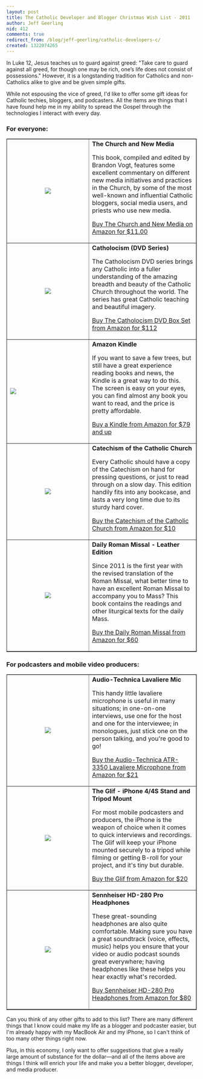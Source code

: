 ```yaml
---
layout: post
title: The Catholic Developer and Blogger Christmas Wish List - 2011
author: Jeff Geerling
nid: 412
comments: true
redirect_from: /blog/jeff-geerling/catholic-developers-c/
created: 1322074265
---
```

In Luke 12, Jesus teaches us to guard against greed: "Take care to guard against all greed, for though one may be rich, one’s life does not consist of possessions." However, it is a longstanding tradition for Catholics and non-Catholics alike to give and be given simple gifts.

While not espousing the vice of greed, I'd like to offer some gift ideas for Catholic techies, bloggers, and podcasters. All the items are things that I have found help me in my ability to spread the Gospel through the technologies I interact with every day.

<h3>For everyone:</h3>

<table style="width: 100%;" border="1" cellspacing="5" cellpadding="10">
<tbody>
<tr>
<td style="text-align: center; width: 200px;"><a href="http://www.amazon.com/gp/product/1592760333/ref=as_li_ss_il?ie=UTF8&amp;tag=httpwwwmidw06-20&amp;linkCode=as2&amp;camp=217145&amp;creative=399373&amp;creativeASIN=1592760333"><img src="http://ws.assoc-amazon.com/widgets/q?_encoding=UTF8&amp;Format=_SL160_&amp;ASIN=1592760333&amp;MarketPlace=US&amp;ID=AsinImage&amp;WS=1&amp;tag=httpwwwmidw06-20&amp;ServiceVersion=20070822" border="0" /></a><img src="http://www.assoc-amazon.com/e/ir?t=httpwwwmidw06-20&amp;l=as2&amp;o=1&amp;a=1592760333&amp;camp=217145&amp;creative=399373" alt="" width="1" height="1" border="0" style="border: none !important; margin: 0px !important;" /></td>
<td><strong>The Church and New Media</strong>

<strong></strong><strong></strong>This book, compiled and edited by Brandon Vogt, features some excellent commentary on different new media initiatives and practices in the Church, by some of the most well-known and influential Catholic bloggers, social media users, and priests who use new media.&nbsp;

<a href="http://www.amazon.com/gp/product/1592760333/ref=as_li_ss_tl?ie=UTF8&amp;tag=httpwwwmidw06-20&amp;linkCode=as2&amp;camp=217145&amp;creative=399373&amp;creativeASIN=1592760333">Buy The Church and New Media on Amazon for $11.00</a></td>
</tr>
<tr>
<td style="text-align: center; width: 200px;"><a href="http://www.amazon.com/gp/product/B005J6U77Q/ref=as_li_ss_il?ie=UTF8&amp;tag=httpwwwmidw06-20&amp;linkCode=as2&amp;camp=217145&amp;creative=399373&amp;creativeASIN=B005J6U77Q"><img src="http://ws.assoc-amazon.com/widgets/q?_encoding=UTF8&amp;Format=_SL160_&amp;ASIN=B005J6U77Q&amp;MarketPlace=US&amp;ID=AsinImage&amp;WS=1&amp;tag=httpwwwmidw06-20&amp;ServiceVersion=20070822" border="0" /></a><img src="http://www.assoc-amazon.com/e/ir?t=httpwwwmidw06-20&amp;l=as2&amp;o=1&amp;a=B005J6U77Q&amp;camp=217145&amp;creative=399373" alt="" width="1" height="1" border="0" style="border: none !important; margin: 0px !important;" /></td>
<td><strong>Catholocism (DVD Series)</strong>

<strong></strong>The Catholocism DVD series brings any Catholic into a fuller understanding of the amazing breadth and beauty of the Catholic Church throughout the world. The series has great Catholic teaching and beautiful imagery.

<a href="http://www.amazon.com/gp/product/B005J6U77Q/ref=as_li_ss_tl?ie=UTF8&amp;tag=httpwwwmidw06-20&amp;linkCode=as2&amp;camp=217145&amp;creative=399373&amp;creativeASIN=B005J6U77Q">Buy The Catholocism DVD Box Set from Amazon for $112</a></td>
</tr>
<tr>
<td style="text-align: center; width: 200px;"><a href="http://www.amazon.com/gp/product/B0051QVESA/ref=as_li_ss_il?ie=UTF8&amp;tag=httpwwwmidw06-20&amp;linkCode=as2&amp;camp=217145&amp;creative=399373&amp;creativeASIN=B0051QVESA"><img src="http://ws.assoc-amazon.com/widgets/q?_encoding=UTF8&amp;Format=_SL160_&amp;ASIN=B0051QVESA&amp;MarketPlace=US&amp;ID=AsinImage&amp;WS=1&amp;tag=httpwwwmidw06-20&amp;ServiceVersion=20070822" border="0" style="display: block; margin-left: auto; margin-right: auto;" /></a><img src="http://www.assoc-amazon.com/e/ir?t=httpwwwmidw06-20&amp;l=as2&amp;o=1&amp;a=B0051QVESA&amp;camp=217145&amp;creative=399373" alt="" width="1" height="1" border="0" style="border: none !important; margin: 0px !important;" /></td>
<td><strong>Amazon Kindle</strong>

<strong></strong>If you want to save a few trees, but still have a great experience reading books and news, the Kindle is a great way to do this. The screen is easy on your eyes, you can find almost any book you want to read, and the price is pretty affordable.

<a href="http://www.amazon.com/gp/product/B0051QVESA/ref=as_li_ss_tl?ie=UTF8&amp;tag=httpwwwmidw06-20&amp;linkCode=as2&amp;camp=217145&amp;creative=399373&amp;creativeASIN=B0051QVESA">Buy a Kindle from Amazon for $79 and up</a></td>
</tr>
<tr>
<td style="text-align: center; width: 200px;"><a href="http://www.amazon.com/gp/product/0385508190/ref=as_li_ss_il?ie=UTF8&amp;tag=httpwwwmidw06-20&amp;linkCode=as2&amp;camp=217145&amp;creative=399369&amp;creativeASIN=0385508190"><img src="http://ws.assoc-amazon.com/widgets/q?_encoding=UTF8&amp;Format=_SL160_&amp;ASIN=0385508190&amp;MarketPlace=US&amp;ID=AsinImage&amp;WS=1&amp;tag=httpwwwmidw06-20&amp;ServiceVersion=20070822" border="0" /></a><img src="http://www.assoc-amazon.com/e/ir?t=httpwwwmidw06-20&amp;l=as2&amp;o=1&amp;a=0385508190&amp;camp=217145&amp;creative=399369" alt="" width="1" height="1" border="0" style="border: none !important; margin: 0px !important;" /></td>
<td><strong>Catechism of the Catholic Church</strong>

<strong></strong><strong></strong>Every Catholic should have a copy of the Catechism on hand for pressing questions, or just to read through on a slow day. This edition handily fits into any bookcase, and lasts a very long time due to its sturdy hard cover.

<a href="http://www.amazon.com/gp/product/0385508190/ref=as_li_ss_tl?ie=UTF8&amp;tag=httpwwwmidw06-20&amp;linkCode=as2&amp;camp=217145&amp;creative=399369&amp;creativeASIN=0385508190">Buy the Catechism of the Catholic Church from Amazon for $10</a></td>
</tr>
<tr>
<td style="text-align: center; width: 200px;"><a href="http://www.amazon.com/gp/product/1612785093/ref=as_li_ss_il?ie=UTF8&amp;tag=httpwwwmidw06-20&amp;linkCode=as2&amp;camp=217145&amp;creative=399373&amp;creativeASIN=1612785093"><img src="http://ws.assoc-amazon.com/widgets/q?_encoding=UTF8&amp;Format=_SL160_&amp;ASIN=1612785093&amp;MarketPlace=US&amp;ID=AsinImage&amp;WS=1&amp;tag=httpwwwmidw06-20&amp;ServiceVersion=20070822" border="0" /></a><img src="http://www.assoc-amazon.com/e/ir?t=httpwwwmidw06-20&amp;l=as2&amp;o=1&amp;a=1612785093&amp;camp=217145&amp;creative=399373" alt="" width="1" height="1" border="0" style="border: none !important; margin: 0px !important;" /></td>
<td><strong>Daily Roman Missal - Leather Edition</strong>

<strong></strong>Since 2011 is the first year with the revised translation of the Roman Missal, what better time to have an excellent Roman Missal to accompany you to Mass? This book contains the readings and other liturgical texts for the daily Mass.

<a href="http://www.amazon.com/gp/product/1612785093/ref=as_li_ss_tl?ie=UTF8&amp;tag=httpwwwmidw06-20&amp;linkCode=as2&amp;camp=217145&amp;creative=399373&amp;creativeASIN=1612785093">Buy the Daily Roman Missal from Amazon for $60</a></td>
</tr>
</tbody></table>

<h3>For podcasters and mobile video producers:</h3>

<table style="width: 100%;" border="1" cellspacing="5" cellpadding="10">
<tbody>
<tr>
<td style="width: 200px; text-align: center;"><a href="http://www.amazon.com/gp/product/B002HJ9PTO/ref=as_li_ss_il?ie=UTF8&amp;tag=httpwwwmidw06-20&amp;linkCode=as2&amp;camp=217145&amp;creative=399369&amp;creativeASIN=B002HJ9PTO"><img src="http://ws.assoc-amazon.com/widgets/q?_encoding=UTF8&amp;Format=_SL160_&amp;ASIN=B002HJ9PTO&amp;MarketPlace=US&amp;ID=AsinImage&amp;WS=1&amp;tag=httpwwwmidw06-20&amp;ServiceVersion=20070822" border="0" /></a><img src="http://www.assoc-amazon.com/e/ir?t=httpwwwmidw06-20&amp;l=as2&amp;o=1&amp;a=B002HJ9PTO&amp;camp=217145&amp;creative=399369" alt="" width="1" height="1" border="0" style="border: none !important; margin: 0px !important;" /></td>
<td><strong>Audio-Technica Lavaliere Mic</strong>

<strong></strong><strong></strong>This handy little lavaliere microphone is useful in many situations; in one-on-one interviews, use one for the host and one for the interviewee; in monologues, just stick one on the person talking, and you're good to go!

<a href="http://www.amazon.com/gp/product/B002HJ9PTO/ref=as_li_ss_tl?ie=UTF8&amp;tag=httpwwwmidw06-20&amp;linkCode=as2&amp;camp=217145&amp;creative=399369&amp;creativeASIN=B002HJ9PTO">Buy the Audio-Technica ATR-3350 Lavaliere Microphone from Amazon for $21</a></td>
</tr>
<tr>
<td style="width: 200px; text-align: center;"><a href="http://www.amazon.com/gp/product/B0052G679K/ref=as_li_ss_il?ie=UTF8&amp;tag=httpwwwmidw06-20&amp;linkCode=as2&amp;camp=217145&amp;creative=399373&amp;creativeASIN=B0052G679K"><img src="http://ws.assoc-amazon.com/widgets/q?_encoding=UTF8&amp;Format=_SL160_&amp;ASIN=B0052G679K&amp;MarketPlace=US&amp;ID=AsinImage&amp;WS=1&amp;tag=httpwwwmidw06-20&amp;ServiceVersion=20070822" border="0" /></a><img src="http://www.assoc-amazon.com/e/ir?t=httpwwwmidw06-20&amp;l=as2&amp;o=1&amp;a=B0052G679K&amp;camp=217145&amp;creative=399373" alt="" width="1" height="1" border="0" style="border: none !important; margin: 0px !important;" /></td>
<td><strong>The Glif - iPhone 4/4S Stand and Tripod Mount</strong>

<strong></strong><strong></strong>For most mobile podcasters and producers, the iPhone is the weapon of choice when it comes to quick interviews and recordings. The Glif will keep your iPhone mounted securely to a tripod while filming or getting B-roll for your project, and it's tiny but durable.

<a href="http://www.amazon.com/gp/product/B0052G679K/ref=as_li_ss_tl?ie=UTF8&amp;tag=httpwwwmidw06-20&amp;linkCode=as2&amp;camp=217145&amp;creative=399373&amp;creativeASIN=B0052G679K">Buy the Glif from Amazon for $20</a></td>
</tr>
<tr>
<td style="width: 200px; text-align: center;"><a href="http://www.amazon.com/gp/product/B000065BPB/ref=as_li_ss_il?ie=UTF8&amp;tag=httpwwwmidw06-20&amp;linkCode=as2&amp;camp=217145&amp;creative=399369&amp;creativeASIN=B000065BPB"><img src="http://ws.assoc-amazon.com/widgets/q?_encoding=UTF8&amp;Format=_SL160_&amp;ASIN=B000065BPB&amp;MarketPlace=US&amp;ID=AsinImage&amp;WS=1&amp;tag=httpwwwmidw06-20&amp;ServiceVersion=20070822" border="0" /></a><img src="http://www.assoc-amazon.com/e/ir?t=httpwwwmidw06-20&amp;l=as2&amp;o=1&amp;a=B000065BPB&amp;camp=217145&amp;creative=399369" alt="" width="1" height="1" border="0" style="border: none !important; margin: 0px !important;" /></td>
<td><strong>Sennheiser HD-280 Pro Headphones</strong>

<strong></strong><strong></strong>These great-sounding headphones are also quite comfortable. Making sure you have a great soundtrack (voice, effects, music) helps you ensure that your video or audio podcast sounds great everywhere; having headphones like these helps you hear exactly what's recorded.

<a href="http://www.amazon.com/gp/product/B000065BPB/ref=as_li_ss_tl?ie=UTF8&amp;tag=httpwwwmidw06-20&amp;linkCode=as2&amp;camp=217145&amp;creative=399369&amp;creativeASIN=B000065BPB">Buy Sennheiser HD-280 Pro Headphones from Amazon for $80</a></td>
</tr>
</tbody></table>

Can you think of any other gifts to add to this list? There are many different things that I know could make my life as a blogger and podcaster easier, but I'm already happy with my MacBook Air and my iPhone, so I can't think of too many other things right now.

Plus, in this economy, I only want to offer suggestions that give a really large amount of substance for the dollar—and all of the items above are things I think will enrich your life and make you a better blogger, developer, and media producer.
